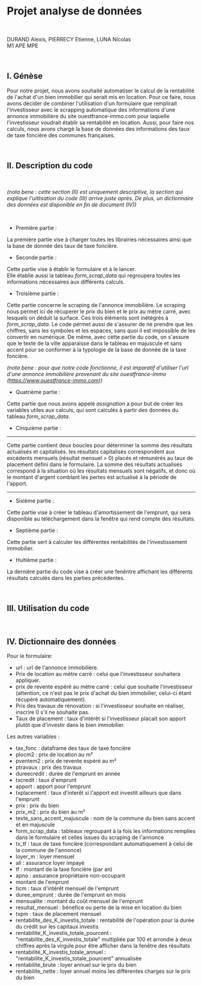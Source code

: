 # Projet analyse de données

<br>

DURAND Alexis, PIERRECY Etienne, LUNA Nicolas  
M1 APE MPE

<br>

## I. Génèse


Pour notre projet, nous avons souhaité automatiser le calcul de la rentabilité de l'achat d'un bien immobilier qui serait mis en location.
Pour ce faire, nous avons décider de combiner l'utilisation d'un formulaire que remplirait l'investisseur avec le scrapping automatique des informations d'une annonce immobilière du site ouestfrance-immo.com pour laquelle l'investisseur voudrait établir sa rentabilité en location.
Aussi, pour faire nos calculs, nous avons chargé la base de données des informations des taux de taxe foncière des communes françaises.

<br>

## II. Description du code

<br>

*(nota bene : cette section (II) est uniquement descriptive, la section qui explique l'uitlisation du code (III) arrive juste après. De plus, un dictionnaire des données est disponible en fin de document (IV))*

<br>

* Première partie :

La première partie vise à charger toutes les librairies nécessaires ainsi que la base de donnée des taux de taxe foncière.

* Seconde partie :

Cette partie vise à établir le formulaire et à le lancer.  
Elle établie aussi la tableau *form_scrap_data* qui regroupera toutes les informations nécessaires aux différents calculs.

* Troisième partie :

Cette partie concerne le scraping de l'annonce immobilière. Le scraping nous permet ici de récuperer le prix du bien et le prix au mètre carré, avec lesquels on déduit la surface. Ces trois éléments sont inétégrés à *form_scrap_data*. Le code permet aussi de s'assurer de ne prendre que les chiffres, sans les symboles et les espaces, sans quoi il est impossible de les convertir en numérique. De même, avec cette partie du code, on s'assure que le texte de la ville apparaisse dans le tableau en majuscule et sans accent pour se conformer à la typologie de la base de donnée de la taxe foncière.

*(nota bene : pour que notre code fonctionne, il est imparatif d'utiliser l'url d'une annonce immobilière provenant du site ouestfrance-immo (https://www.ouestfrance-immo.com))*

* Quatrième partie :

Cette partie que nous avons appelé *assignation* a pour but de créer les variables utiles aux calculs, qui sont calculés à partir des données du tableau *form_scrap_data*. 

* Cinquième partie :
*********************************************************************************
Cette partie contient deux boucles pour déterminer la somme des résultats actualisés et capitalisés. les résultats capitalisés correspondent aux excédents mensuels (résultat mensuel > 0) placés et rémunérés au taux de placement défini dans le formulaire. La somme des résultats actualisés correspond à la situation où les résultats mensuels sont négatifs, et donc où le montant d'argent comblant les pertes est actualisé à la période de l'apport.
*********************************************************************************

* Sixième partie :

Cette partie vise à créer le tableau d'amortissement de l'emprunt, qui sera disponible au téléchargement dans la fenêtre qui rend compte des résultats.

* Septième partie :

Cette partie sert à calculer les différentes rentabilités de l'investissement immobilier.

* Huitième partie :

La dernière partie du code vise à créer une fenêntre affichant les différents résultats calculés dans les parties précédentes.

<br>

## III. Utilisation du code

<br>

## IV. Dictionnaire des données

Pour le formulaire:
* url : url de l'annonce immobilière.
* Prix de location au mètre carré : celui que l'investisseur souhaitera appliquer.
* prix de revente espéré au mètre carré : celui que souhaite l'investisseur (attention, ce n'est pas le prix d'achat du bien immobilier, celui-ci étant récupéré automatiquement).
* Prix des travaux de rénovation : si l'investisseur souhaite en réaliser, inscrire 0 s'il ne souhaite pas.
* Taux de placement : taux d'intérêt si l'investisseur placait son apport plutôt que d'investir dans le bien immobilier.


Les autres variables :
* tax_fonc : dataframe des taux de taxe foncière
* plocm2 : prix de location au m²
* pventem2 : prix de revente espéré au m²
* ptravaux : prix des travaux
* dureecredit : durée de l'emprunt en année
* txcredit : taux d'emprunt
* apport : apport pour l'emprunt
* txplacement : taux d'interêt si l'apport est investit ailleurs que dans l'emprunt
* prix : prix du bien
* prix_m2 : prix du bien au m²
* texte_sans_accent_majuscule : nom de la commune du bien sans accent et en majuscule
* form_scrap_data : tableaux regroupant à la fois les informations remplies dans le formulaire et celles issues du scraping de l'annonce
* tx_tf : taux de taxe foncière (correspondant automatiquement à celui de la commune de l'annonce)
* loyer_m : loyer mensuel
* ali : assurance loyer impayé
* tf : montant de la taxe foncière (par an)
* apno : assurance propriétaire non-occupant
* montant de l'emprunt
* ticm : taux d'intérêt mensuel de l'emprunt
* duree_emprunt : durée de l'emprunt en mois
* mensualite : montant du coût mensuel de l'emprunt
* resultat_mensuel : bénéfice ou perte de la mise en location du bien
* txpm : taux de placement mensuel
* rentabilite_des_K_investis_totale : rentabilité de l'opération pour la durée du crédit sur les capitaux investis
* rentabilite_K_investis_totale_pourcent : "rentabilite_des_K_investis_totale" multipliée par 100 et arrondie à deux chiffres après la virgule pour être afficher dans la fenêtre des résultats
* rentabilité_K_investis_totale_annuel : "rentabilite_K_investis_totale_pourcent" annualisée
* rentabilite_brute : loyer annuel sur le prix du bien
* rentabilite_nette : loyer annuel moins les différentes charges sur le prix du bien















